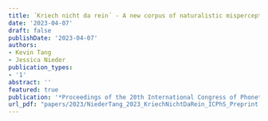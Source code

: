 ```yaml
---
title: ´Kriech nicht da rein´ - A new corpus of naturalistic misperception of German misheard sung speech
date: '2023-04-07'
draft: false
publishDate: '2023-04-07'
authors:
- Kevin Tang
- Jessica Nieder
publication_types:
- '1'
abstract: ''
featured: true
publication: '*Proceedings of the 20th International Congress of Phonetic Sciences, Prague, Czech Republic 2023*'
url_pdf: "papers/2023/NiederTang_2023_KriechNichtDaRein_ICPhS_Preprint.pdf"
---
```

